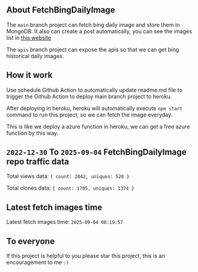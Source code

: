 ## About FetchBingDailyImage

The `main` branch project can fetch bing daily image and store them in MongoDB.
It also can create a post automatically, you can see the images list in [this website](https://oursalbum.netlify.app)

The `apis` branch project can expose the apis so that we can get bing historical daily images.

## How it work

Use schedule Github Action to automatically update readme.md file to trigger the Github Action to deploy main branch project to heroku.

After deploying in heroku, heroku will automatically execute `npm start` command to run this project, so we can fetch the image everyday.

This is like we deploy a azure function in heroku, we can get a free azure function by this way.

## `2022-12-30` To `2025-09-04` FetchBingDailyImage repo traffic data

Total views data: `{ count: 2042, uniques: 528 }`

Total clones data: `{ count: 1705, uniques: 1374 }`

## Latest fetch images time

Latest fetch images time: `2025-09-04 08:19:57`

## To everyone

If this project is helpful to you please star this project, this is an encouragement to me `:)`



